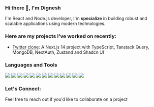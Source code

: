 ### Hi there 👋, I'm Dignesh

I'm React and Node.js developer, I'm **specialize** in building robust and scalable applications using modern technologies.

### Here are my projects I've worked on recently:
- <a href="https://github.com/devdignesh/twitter-clone">Twitter clone</a>: A Next.js 14 project with TypeScript, Tanstack Query, MongoDB, NextAuth, Zustand and Shadcn UI

### Languages and Tools

<div>
<img src="https://img.shields.io/badge/-javascript-F7DF1E?&style=for-the-badge&logo=javascript&logoColor=black" />
<img src="https://img.shields.io/badge/-ReactJS-grey?&style=for-the-badge&logo=react&logoColor=61DAFB"/>
<img src="https://img.shields.io/badge/Node.js-gray?style=for-the-badge&logo=nodedotjs&logoColor=green"/>
<img src="https://img.shields.io/badge/typescript-blue?style=for-the-badge&logo=typescript&logoColor=white"/>
<img src="https://img.shields.io/badge/Next-black?style=for-the-badge&logo=next.js&logoColor=white" />
<img src="https://img.shields.io/badge/mongodb-4DA53F?style=for-the-badge&logo=mongodb&logoColor=white"/>
<img src="https://img.shields.io/badge/postgresql-31648C?style=for-the-badge&logo=postgresql&logoColor=white"/>
<img src="https://img.shields.io/badge/prisma-191F2B?style=for-the-badge&logo=prisma&logoColor=white"/>
<img src="https://img.shields.io/badge/Tailwind-38B2AC?style=for-the-badge&logo=tailwind-css&logoColor=white" />
<img src="https://img.shields.io/badge/-VSCode-007ACC?&style=for-the-badge&logo=visual-studio-code&logoColor=white" />
<img src="https://img.shields.io/badge/-Git-F05032?&style=for-the-badge&logo=git&logoColor=white" /> 
<img src="https://img.shields.io/badge/github-%23121011.svg?style=for-the-badge&logo=github&logoColor=white" />
<img src="https://img.shields.io/badge/-Docker-007ACC?&style=for-the-badge&logo=docker&logoColor=white" />
  </div>

### Let's Connect:
Feel free to reach out if you'd like to collaborate on a project
